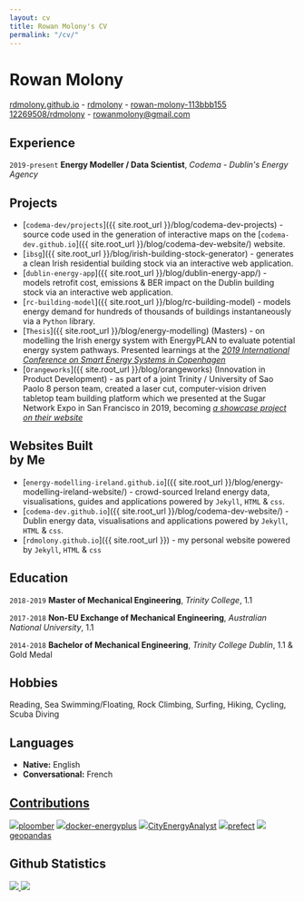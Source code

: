 ```yaml
---
layout: cv
title: Rowan Molony's CV
permalink: "/cv/"
---
```

# Rowan Molony

<div id="webaddress">
  <a href="https://rdmolony.github.io"><i class="fas fa-home"></i> rdmolony.github.io</a> -
  <a href="https://github.com/rdmolony"><i class="fab fa-github"></i> rdmolony</a> -
  <a href="https://linkedin.com/in/rowan-molony-113bbb155/"><i class="fab fa-linkedin"></i> rowan-molony-113bbb155</a> <br>
  <a href="https://stackoverflow.com/users/12269508/rdmolony"><i class="fab fa-stack-overflow"></i> 12269508/rdmolony</a> -
  <a href="mailto:rowanmolony@gmail.com"><i class="fas fa-envelope-square"></i> rowanmolony@gmail.com</a>
</div>

## Experience

`2019-present`
**Energy Modeller / Data Scientist**, *Codema - Dublin's Energy Agency*

## Projects

- [`codema-dev/projects`]({{ site.root_url }}/blog/codema-dev-projects) - source code used in the generation of interactive maps on the [`codema-dev.github.io`]({{ site.root_url }}/blog/codema-dev-website/) website. 
- [`ibsg`]({{ site.root_url }}/blog/irish-building-stock-generator) - generates a clean Irish residential building stock via an interactive web application.
- [`dublin-energy-app`]({{ site.root_url }}/blog/dublin-energy-app/) - models retrofit cost, emissions & BER impact on the Dublin building stock via an interactive web application.
- [`rc-building-model`]({{ site.root_url }}/blog/rc-building-model) - models energy demand for hundreds of thousands of buildings instantaneously via a `Python` library.
- [`Thesis`]({{ site.root_url }}/blog/energy-modelling) (Masters) - on modelling the Irish energy system with EnergyPLAN to evaluate potential energy system pathways.  Presented learnings at the [*2019 International Conference on Smart Energy Systems in Copenhagen*](https://smartenergysystems.eu/)
- [`Orangeworks`]({{ site.root_url }}/blog/orangeworks) (Innovation in Product Development) - as part of a joint Trinity / University of Sao Paolo 8 person team, created a laser cut, computer-vision driven tabletop team building platform which we presented at the Sugar Network Expo in San Francisco in 2019, becoming [*a showcase project on their website*](https://sugar-network.org/projects/)

## Websites Built<br> by Me

- [`energy-modelling-ireland.github.io`]({{ site.root_url }}/blog/energy-modelling-ireland-website/) - crowd-sourced Ireland energy data, visualisations, guides and applications powered by `Jekyll`, `HTML` & `css`.
- [`codema-dev.github.io`]({{ site.root_url }}/blog/codema-dev-website/) - Dublin energy data, visualisations and applications powered by `Jekyll`, `HTML` & `css`. 
- [`rdmolony.github.io`]({{ site.root_url }}) - my personal website powered by `Jekyll`, `HTML` & `css` 

## Education

`2018-2019`
**Master of Mechanical Engineering**, *Trinity College*, 1.1

`2017-2018`
**Non-EU Exchange of Mechanical Engineering**, *Australian National University*, 1.1

`2014-2018`
**Bachelor of Mechanical Engineering**, *Trinity College Dublin*, 1.1 & Gold Medal

## Hobbies

Reading, Sea Swimming/Floating, Rock Climbing, Surfing, Hiking, Cycling, Scuba Diving

## Languages

- **Native:** English
- **Conversational:** French

## [Contributions](/contributions/)

<img src="https://avatars.githubusercontent.com/u/60114551?s=20&v=4">[ploomber](https://github.com/ploomber/ploomber/issues?q=rdmolony)
<img src="https://avatars.githubusercontent.com/u/1906800?s=20&v=4">[docker-energyplus](https://github.com/NREL/docker-energyplus/issues?q=rdmolony)
<img src="https://avatars.githubusercontent.com/u/8478952?s=20&v=4">[CityEnergyAnalyst](https://github.com/architecture-building-systems/CityEnergyAnalyst/issues?q=rdmolony)
<img src="https://avatars.githubusercontent.com/u/39270919?s=20&v=4">[prefect](https://github.com/PrefectHQ/prefect/issues?q=rdmolony)
<img src="https://avatars.githubusercontent.com/u/8130715?s=20&v=4">[geopandas](https://github.com/geopandas/geopandas/issues?q=rdmolony)

## Github Statistics

<a href="https://github.com/rdmolony">
    <img src="https://github-readme-stats.vercel.app/api?username=rdmolony&show_icons=true&include_all_commits=true&hide=stars">
</a>
<a href="https://github.com/rdmolony">
    <img src="https://github-readme-stats.vercel.app/api/top-langs/?username=rdmolony&show_icons=true">
</a>
